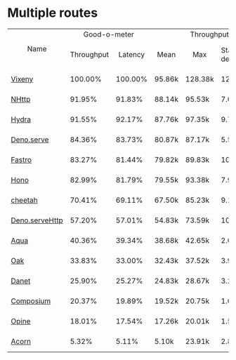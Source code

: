# Multiple routes
  
<table>
<tr>
    <td align="center" rowspan="2">Name</td>
    <td align="center" colspan="2">Good-o-meter</td>
    <td align="center" colspan="4">Throughput (rps)</td>
    <td align="center" colspan="3">Latency (ms)</td>
</tr>
<tr>
    <!-- still Name -->
    <td align="center">Throughput</td>
    <td align="center">Latency</td>
    <td align="center">Mean</td>
    <td align="center">Max</td>
    <td align="center">Standard deviation</td>
    <td align="center">Size per second</td>
    <td align="center">Avg</td>
    <td align="center">Min</td>
    <td align="center">Max</td>
</tr><tr>
    <td><a href="./vixeny.ts.md">Vixeny</a></td>
    <td>100.00%</td>
    <td>100.00%</td>
    <td>95.86k</td>
    <td>128.38k</td>
    <td>12.25k</td>
    <td>1.02 MiB</td>
    <td>0.65</td>
    <td>0.41</td>
    <td>1.32</td>
</tr>
<tr>
    <td><a href="./nhttp.ts.md">NHttp</a></td>
    <td>91.95%</td>
    <td>91.83%</td>
    <td>88.14k</td>
    <td>95.53k</td>
    <td>7.07k</td>
    <td>0.94 MiB</td>
    <td>0.71</td>
    <td>0.41</td>
    <td>1.36</td>
</tr>
<tr>
    <td><a href="./hydra.ts.md">Hydra</a></td>
    <td>91.55%</td>
    <td>92.17%</td>
    <td>87.76k</td>
    <td>97.35k</td>
    <td>9.79k</td>
    <td>0.94 MiB</td>
    <td>0.70</td>
    <td>0.43</td>
    <td>1.35</td>
</tr>
<tr>
    <td><a href="./deno_serve.ts.md">Deno.serve</a></td>
    <td>84.36%</td>
    <td>83.73%</td>
    <td>80.87k</td>
    <td>87.17k</td>
    <td>5.50k</td>
    <td>0.86 MiB</td>
    <td>0.78</td>
    <td>0.49</td>
    <td>1.47</td>
</tr>
<tr>
    <td><a href="./fastro.ts.md">Fastro</a></td>
    <td>83.27%</td>
    <td>81.44%</td>
    <td>79.82k</td>
    <td>89.83k</td>
    <td>10.76k</td>
    <td>0.84 MiB</td>
    <td>0.80</td>
    <td>0.47</td>
    <td>3.36</td>
</tr>
<tr>
    <td><a href="./hono.ts.md">Hono</a></td>
    <td>82.99%</td>
    <td>81.79%</td>
    <td>79.55k</td>
    <td>93.38k</td>
    <td>7.99k</td>
    <td>0.84 MiB</td>
    <td>0.79</td>
    <td>0.50</td>
    <td>3.16</td>
</tr>
<tr>
    <td><a href="./cheetah.ts.md">cheetah</a></td>
    <td>70.41%</td>
    <td>69.11%</td>
    <td>67.50k</td>
    <td>85.23k</td>
    <td>9.13k</td>
    <td>0.71 MiB</td>
    <td>0.94</td>
    <td>0.64</td>
    <td>3.34</td>
</tr>
<tr>
    <td><a href="./deno_serveHttp.ts.md">Deno.serveHttp</a></td>
    <td>57.20%</td>
    <td>57.01%</td>
    <td>54.83k</td>
    <td>73.59k</td>
    <td>10.30k</td>
    <td>0.59 MiB</td>
    <td>1.14</td>
    <td>0.66</td>
    <td>3.43</td>
</tr>
<tr>
    <td><a href="./aqua.ts.md">Aqua</a></td>
    <td>40.36%</td>
    <td>39.34%</td>
    <td>38.68k</td>
    <td>42.65k</td>
    <td>2.08k</td>
    <td>0.40 MiB</td>
    <td>1.65</td>
    <td>0.90</td>
    <td>4.09</td>
</tr>
<tr>
    <td><a href="./oak.ts.md">Oak</a></td>
    <td>33.83%</td>
    <td>33.00%</td>
    <td>32.43k</td>
    <td>37.52k</td>
    <td>3.99k</td>
    <td>0.34 MiB</td>
    <td>1.97</td>
    <td>1.20</td>
    <td>4.78</td>
</tr>
<tr>
    <td><a href="./danet.ts.md">Danet</a></td>
    <td>25.90%</td>
    <td>25.27%</td>
    <td>24.83k</td>
    <td>28.67k</td>
    <td>3.26k</td>
    <td>0.26 MiB</td>
    <td>2.57</td>
    <td>1.36</td>
    <td>7.16</td>
</tr>
<tr>
    <td><a href="./composium.ts.md">Composium</a></td>
    <td>20.37%</td>
    <td>19.89%</td>
    <td>19.52k</td>
    <td>20.75k</td>
    <td>1.07k</td>
    <td>0.20 MiB</td>
    <td>3.26</td>
    <td>1.12</td>
    <td>6.06</td>
</tr>
<tr>
    <td><a href="./opine.ts.md">Opine</a></td>
    <td>18.01%</td>
    <td>17.54%</td>
    <td>17.26k</td>
    <td>20.01k</td>
    <td>1.55k</td>
    <td>0.18 MiB</td>
    <td>3.70</td>
    <td>1.62</td>
    <td>8.48</td>
</tr>
<tr>
    <td><a href="./acorn.ts.md">Acorn</a></td>
    <td>5.32%</td>
    <td>5.11%</td>
    <td>5.10k</td>
    <td>23.91k</td>
    <td>2.81k</td>
    <td>0.05 MiB</td>
    <td>12.71</td>
    <td>5.96</td>
    <td>20.31</td>
</tr>
</table>